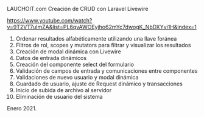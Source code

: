 LAUCHOIT.com
Creación de CRUD con Laravel Livewire

https://www.youtube.com/watch?v=9T2VT7ulmZA&list=PL6qvAWOEyjho62mYc7dwogK_NbDXYvi1H&index=1

1. Ordenar resultados alfabéticamente utilizando una llave foránea
2. Flitros de rol, scopes y mutators para filtrar y visualizar los resultados
3. Creación de modal dinámica con Livewire
4. Datos de entrada dinámicos
5. Creación del componente select del formulario
6. Validación de campos de entrada y comunicaciones entre componentes
7. Validaciones de nuevo usuario y modal dinámica
8. Guardado de usuario, ajuste de Request dinámico y transacciones
9. Inicio de subida de archivo al servidor
10. Eliminación de usuario del sistema

Enero 2021.
